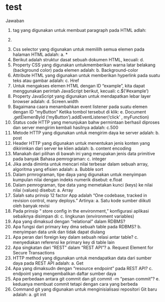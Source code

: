 # test
Jawaban

1.	tag yang digunakan untuk membuat paragraph pada HTML adlah:
1.	<p>
2.	Css selector yang digunakan untuk memililh semua elemen pada halaman HTML adalah:
a.	*
3.	Berikut adalah struktur dasat sebuah dokumen HTML, kecuali:
d. <main>
4.	Property CSS yang digunakan untukmemberikan warna latar belakang (background color) pada elemen adalah:
b.	Background-color
5.	Attribute HTML yang digunakan untuk memberikan hyperlink pada suatu teks atau gambar adalah:
c.	Href
6.	Untuk mengakses elemen HTML dengan ID “example”, kita dapat menggunakan perintah JavaScript berikut, kecuali:
c.$(‘#example’)
7.	Property JavaScript yang digunakan untuk mendapatkan lebar layer browser adalah:
d.	Screen.width
8.	Bagaimana caara menambahkan event listener pada suatu elemen dengan ID “myButton” Ketika tombol tersebut di klik:
e.	Document .getElemenById (‘myButton’).addEventListener(‘click’ , myFunction)
9.	Status code HTTP yang menunjukan bahw permintaan berhasil diproses dan server mengirim kembali hasilnya adalah:
c.500
10.	Metode HTTP yang digunakan untuk mengirim daya ke server adalah:
b. post
11.	Header HTTP yang digunakan untuk menentukan jenis konten yang dikirimkan dari server ke klien adalah:
b. content encoding
12.	Manakah dari pilihan di bawah ini yang merupakan jenis data primitive pada banyak Bahasa pemrograman:
c. integer
13.	Jika anda diminta untuk mencari nilai terbesar dalam sebuah array, algoritma yang efisien adalah:
a.	Bubble sort
14.	Dalam prmrograman, tipe daya yang digunakan untuk menyimpan kumpulan nilai dengan indeks numerik disebut:
e.float
15.	Dalam pemrograman, tipe data yang memetakan kunci (keys) ke nilai nilai (values) disebut:
a. Array
16.	Salah satu prinsip 12 factor App adalah “One codebase, tracked in revision control, many deploys.” Artinya:
a. Satu kode sumber diikuti oleh banyak revisi
17.	Pada prinsip “ store config in the environment,” konfigurasi aplikasi sebaiknya disimpan di:
c. lingkunan (environment variables)
18.	Apa yang dimaksud dengan “relational” dalam RDBMS?
19.	Apa fungsi dari primary key dma sebuah table pada RDBMS?
b. menyimpan data unik dan tidak dapat diulang
20.	Apa peran dari foreign key dalam sebuah relasi antar table?
c. menyediakan referensi ke primary key di table lain
21.	Apa singkatan dari “REST” dalam “REST API”?
a.	Request Element for Secure Transactions
22.	HTTP method yang digunakan untuk mendapatkan data dari sumber daya pada REST API adalah:
a.	Get
23.	Apa yang dimaksudn dengan “resource endpoint” pada REST API?
c. endpoint yang mengembalikan daftar sumber daya
24.	Apa perbedaan antara git commit dan git commit -m “pesan commit”?
e. keduanya membuat commit tetapi dengan cara yang berbeda
25.	Command git yang digunakan untuk menginisialisasi repositori Git baru adalah:
a. git init

